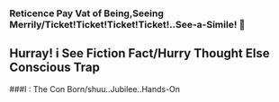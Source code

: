 ### Reticence Pay Vat of Being,Seeing Merrily/Ticket!Ticket!Ticket!Ticket!..See-a-Simile! 🍿
## Hurray! i See Fiction Fact/Hurry Thought Else Conscious Trap
###I : The Con Born/shuu..Jubilee..Hands-On

<!--
**ReticenceVat/ReticenceVat** is a ✨ _special_ ✨ repository because its `README.md` (this file) appears on your GitHub profile.

Here are some ideas to get you started:

- 🔭 I’m currently working on ...
- 🌱 I’m currently learning ...
- 👯 I’m looking to collaborate on ...
- 🤔 I’m looking for help with ...
- 💬 Ask me about ...
- 📫 How to reach me: ...
- 😄 Pronouns: ...
- ⚡ Fun fact: ...
-->
